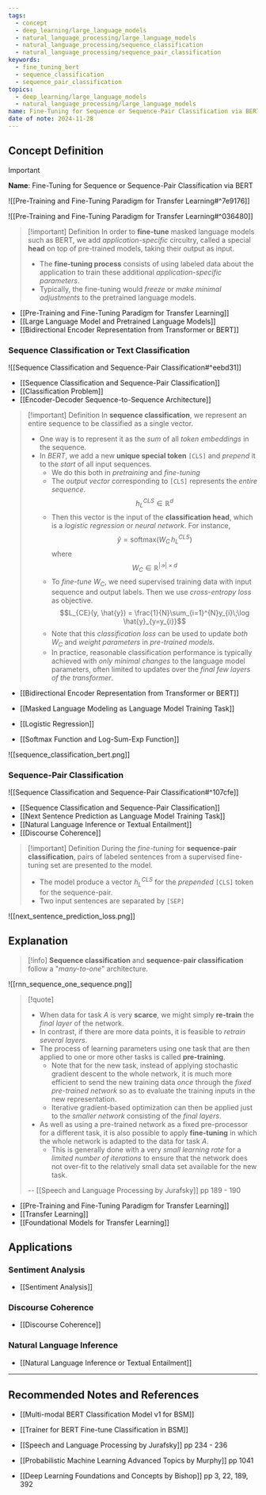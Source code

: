 ```yaml
---
tags:
  - concept
  - deep_learning/large_language_models
  - natural_language_processing/large_language_models
  - natural_language_processing/sequence_classification
  - natural_language_processing/sequence_pair_classification
keywords:
  - fine_tuning_bert
  - sequence_classification
  - sequence_pair_classification
topics:
  - deep_learning/large_language_models
  - natural_language_processing/large_language_models
name: Fine-Tuning for Sequence or Sequence-Pair Classification via BERT
date of note: 2024-11-28
---
```


## Concept Definition

>[!important]
>**Name**: Fine-Tuning for Sequence or Sequence-Pair Classification via BERT

![[Pre-Training and Fine-Tuning Paradigm for Transfer Learning#^7e9176]]

![[Pre-Training and Fine-Tuning Paradigm for Transfer Learning#^036480]]

>[!important] Definition
>In order to **fine-tune** masked language models such as BERT, we add *application-specific* circuitry, called a special **head** on top of pre-trained models, taking their output as input.
>- The **fine-tuning process** consists of using labeled data about the application to train these additional *application-specific parameters*.
>- Typically, the fine-tuning would *freeze* or *make minimal adjustments* to the pretrained language models.

- [[Pre-Training and Fine-Tuning Paradigm for Transfer Learning]]
- [[Large Language Model and Pretrained Language Models]]
- [[Bidirectional Encoder Representation from Transformer or BERT]]


### Sequence Classification or Text Classification

![[Sequence Classification and Sequence-Pair Classification#^eebd31]]

- [[Sequence Classification and Sequence-Pair Classification]]
- [[Classification Problem]]
- [[Encoder-Decoder Sequence-to-Sequence Architecture]]

>[!important] Definition
>In **sequence classification**, we represent an entire sequence to be classified as a single vector.
>- One way is to represent it as the *sum* of all *token embeddings* in the sequence.
>- In *BERT*, we add a new **unique special token** `[CLS]` and *prepend* it to the *start* of all input sequences.
>	- We do this both in *pretraining* and *fine-tuning*
>	- The *output vector* corresponding to `[CLS]` represents the *entire sequence*. $$h_{L}^{CLS} \in \mathbb{R}^{d}$$
>	- Then this vector is the input of the **classification head**, which is a *logistic regression* or *neural network*. For instance, $$\hat{y} = \text{softmax}(W_{C}\,h_{L}^{CLS})$$ where $$W_{C}\in \mathbb{R}^{|\mathcal{Y}|\times d}$$
>	- To *fine-tune* $W_{C}$, we need supervised training data with input sequence and output labels. Then we use *cross-entropy loss* as objective. $$L_{CE}(y, \hat{y}) = \frac{1}{N}\sum_{i=1}^{N}y_{i}\;\log \hat{y}_{y=y_{i}}$$
>	- Note that this *classification loss* can be used to update *both* $W_{C}$ and *weight parameters* in *pre-trained models.* 
>	- In practice, reasonable classification performance is typically achieved with *only minimal changes* to the language  model parameters, often limited to updates over the *final few layers of the transformer*.

- [[Bidirectional Encoder Representation from Transformer or BERT]]
- [[Masked Language Modeling as Language Model Training Task]]

- [[Logistic Regression]]
- [[Softmax Function and Log-Sum-Exp Function]]

![[sequence_classification_bert.png]]

### Sequence-Pair Classification

![[Sequence Classification and Sequence-Pair Classification#^107cfe]]

- [[Sequence Classification and Sequence-Pair Classification]]
- [[Next Sentence Prediction as Language Model Training Task]]
- [[Natural Language Inference or Textual Entailment]]
- [[Discourse Coherence]]

>[!important] Definition
>During the *fine-tuning* for **sequence-pair classification**, pairs of labeled sentences from a supervised fine-tuning set are presented to the model.
>- The model produce a vector $h_{L}^{CLS}$ for the *prepended* `[CLS]` token for the sequence-pair.
>- Two input sentences are separated by `[SEP]`


![[next_sentence_prediction_loss.png]]


## Explanation

>[!info]
>**Sequence classification** and **sequence-pair classification** follow a "*many-to-one*" architecture.
>


![[rnn_sequence_one_sequence.png]]

>[!quote]
>- When data for task $A$ is very **scarce**, we might simply **re-train** the *final layer* of the network. 
>- In contrast, if there are more data points, it is feasible to *retrain several layers*. 
>- The process of learning parameters using one task that are then applied to one or more other tasks is called **pre-training**. 
>	- Note that for the new task, instead of applying stochastic gradient descent to the whole network, it is much more efficient to send the new training data *once* through the *fixed pre-trained network* so as to evaluate the training inputs in the new representation. 
>	- Iterative gradient-based optimization can then be applied just to the *smaller network* consisting of the *final layers*. 
>- As well as using a pre-trained network as a fixed pre-processor for a different task, it is also possible to apply **fine-tuning** in which the whole network is adapted to the data for task $A$. 
>	- This is generally done with a very *small learning rate* for a *limited number of iterations* to ensure that the network does not over-fit to the relatively small data set available for the new task.
>	  
>-- [[Speech and Language Processing by Jurafsky]] pp 189 - 190	  


- [[Pre-Training and Fine-Tuning Paradigm for Transfer Learning]]
- [[Transfer Learning]]
- [[Foundational Models for Transfer Learning]]

## Applications

### Sentiment Analysis

- [[Sentiment Analysis]]

### Discourse Coherence

- [[Discourse Coherence]]


### Natural Language Inference

- [[Natural Language Inference or Textual Entailment]]






-----------
##  Recommended Notes and References


- [[Multi-modal BERT Classification Model v1 for BSM]]
- [[Trainer for BERT Fine-tune Classification in BSM]]



- [[Speech and Language Processing by Jurafsky]] pp 234 - 236
- [[Probabilistic Machine Learning Advanced Topics by Murphy]] pp 1041
- [[Deep Learning Foundations and Concepts by Bishop]] pp 3, 22, 189, 392